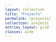 ```yaml
---
layout: collection
title: "Projects"
permalink: /projects/
collection: projects
entries_layout: grid
classes: wide
---
```

